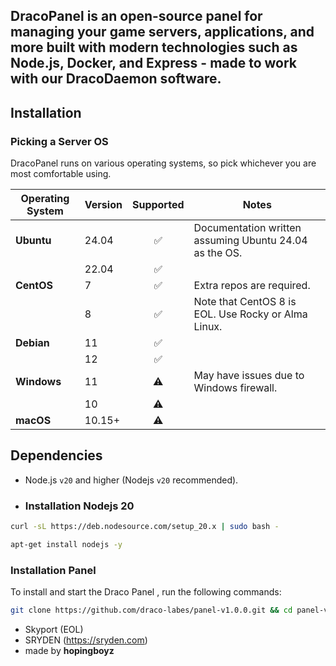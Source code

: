 
<h2> DracoPanel is an open-source panel for managing your game servers, applications, and more built with modern technologies such as Node.js, Docker, and Express - made to work with our DracoDaemon software.</h2>

## Installation
### Picking a Server OS

DracoPanel runs on various operating systems, so pick whichever you are most comfortable using.

| Operating System | Version |     Supported      | Notes                                                       |
|------------------|---------|:------------------:|-------------------------------------------------------------|
| **Ubuntu**       | 24.04   | ✅ | Documentation written assuming Ubuntu 24.04 as the OS. |
|                  | 22.04   | ✅ |                                                             |
| **CentOS**       | 7       | ✅ | Extra repos are required.                                   |
|                  | 8       | ✅ | Note that CentOS 8 is EOL. Use Rocky or Alma Linux.         |
| **Debian**       | 11      | ✅ |                                                             |
|                  | 12      | ✅ |                                                             |
| **Windows**      | 11      | ⚠️ | May have issues due to Windows firewall.                   |
|                  | 10      | ⚠️ |                                                             |
| **macOS**        | 10.15+  | ⚠️ |                                                             |

## Dependencies

* Node.js `v20` and higher (Nodejs `v20` recommended).
* ### Installation Nodejs 20

```bash
curl -sL https://deb.nodesource.com/setup_20.x | sudo bash -
```
```bash
apt-get install nodejs -y
```

### Installation Panel

To install and start the Draco Panel , run the following commands:

```bash
git clone https://github.com/draco-labes/panel-v1.0.0.git && cd panel-v1.0.0 && npm install && npm run seed && npm run createUser && node .
```

- Skyport (EOL)
- SRYDEN (https://sryden.com)
- made by **hopingboyz**
